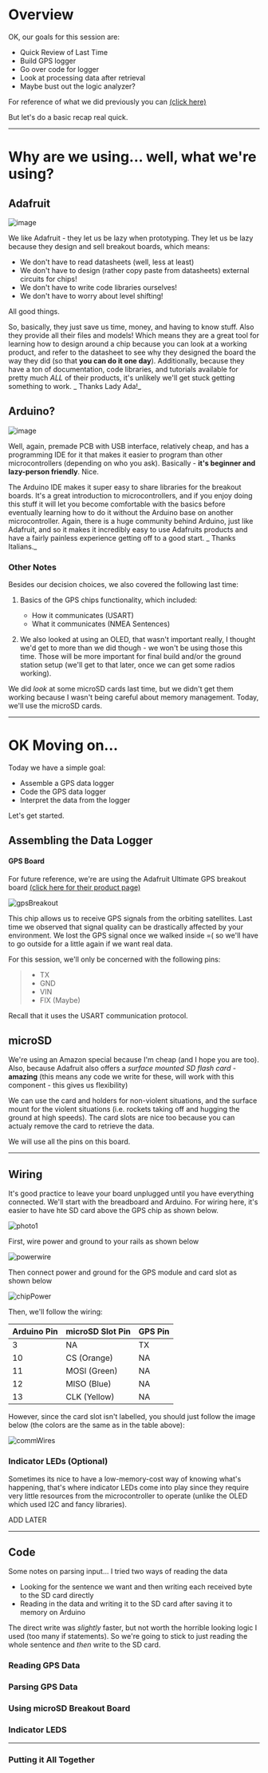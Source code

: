 # Overview

OK, our goals for this session are:

- Quick Review of Last Time
- Build GPS logger
- Go over code for logger
- Look at processing data after retrieval
- Maybe bust out the logic analyzer?


For reference of what we did previously you can [(click here)](https://github.com/1001-Stanovich-Jon/Basic_GPSDemo/blob/main/Outline.md)

But let's do a basic recap real quick.

---

# Why are we using... well, what we're using?

## Adafruit

![image](https://user-images.githubusercontent.com/84261577/222334914-0c9da662-3efd-4f5f-95be-bfeec5337455.png)


We like Adafruit - they let us be lazy when prototyping. They let us be lazy because they design and sell breakout boards, which means:

- We don't have to read datasheets (well, less at least)
- We don't have to design (rather copy paste from datasheets) external circuits for chips!
- We don't have to write code libraries ourselves!
- We don't have to worry about level shifting!

All good things.

So, basically, they just save us time, money, and having to know stuff. Also they provide all their files and models! Which means they are a great tool for learning how to design around a chip because you can look at a working product, and refer to the datasheet to see why they designed the board the way they did (so that **you can do it one day**). Additionally, because they have a ton of documentation, code libraries, and tutorials available for pretty much *ALL* of their products, it's unlikely we'll get stuck getting something to work. 
_
Thanks Lady Ada!_

## Arduino?

![image](https://user-images.githubusercontent.com/84261577/222335177-da981c10-1317-4bb8-a26d-83a69026cc59.png)

Well, again, premade PCB with USB interface, relatively cheap, and has a programming IDE for it that makes it easier to program than other microcontrollers (depending on who you ask). Basically - **it's beginner and lazy-person friendly**. Nice.

The Arduino IDE makes it super easy to share libraries for the breakout boards. It's a great introduction to microcontrollers, and if you enjoy doing this stuff it will let you become comfortable with the basics before eventually learning how to do it without the Arduino base on another microcontroller. Again, there is a huge community behind Arduino, just like Adafruit, and so it makes it incredibly easy to use Adafruits products and have a fairly painless experience getting off to a good start.
_
Thanks Italians._

### Other Notes

Besides our decision choices, we also covered the following last time:

1. Basics of the GPS chips functionality, which included:
    - How it communicates (USART)
    - What it communicates (NMEA Sentences)

2. We also looked at using an OLED, that wasn't important really, I thought we'd get to more than we did though - we won't be using those this time. Those will be more important for final build and/or the ground station setup (we'll get to that later, once we can get some radios working).

We did *look* at some microSD cards last time, but we didn't get them working because I wasn't being careful about memory management. Today, we'll use the microSD cards.

---

# OK Moving on...

Today we have a simple goal:

- Assemble a GPS data logger
- Code the GPS data logger
- Interpret the data from the logger

Let's get started.

## Assembling the Data Logger

#### GPS Board

For future reference, we're are using the Adafruit Ultimate GPS breakout board [(click here for their product page)](https://www.adafruit.com/product/746)

![gpsBreakout](https://user-images.githubusercontent.com/84261577/221063977-b65a2597-8a97-4116-b8c2-38e17f40589a.png)

This chip allows us to receive GPS signals from the orbiting satellites. Last time we observed that signal quality can be drastically affected by your environment. We lost the GPS signal once we walked inside =( so we'll have to go outside for a little again if we want real data.

For this session, we'll only be concerned with the following pins:

> - TX
> - GND
> - VIN
> - FIX (Maybe)

Recall that it uses the USART communication protocol.

## microSD

We're using an Amazon special because I'm cheap (and I hope you are too). Also, because Adafruit also offers a *surface mounted SD flash card* - **amazing** (this means any code we write for these, will work with this component - this gives us flexibility)

We can use the card and holders for non-violent situations, and the surface mount for the violent situations (i.e. rockets taking off and hugging the ground at high speeds). The card slots are nice too because you can actualy remove the card to retrieve the data.

We will use all the pins on this board.

---

## Wiring

It's good practice to leave your board unplugged until you have everything connected. We'll start with the breadboard and Arduino. For wiring here, it's easier to have hte SD card above the GPS chip as shown below.

![photo1](https://user-images.githubusercontent.com/84261577/221133055-8ffa0d03-0c07-4ccb-9c67-d4a0866d2026.png)

First, wire power and ground to your rails as shown below

![powerwire](https://user-images.githubusercontent.com/84261577/221135365-4165a584-a811-447c-9f13-0014f680ff61.png)


Then connect power and ground for the GPS module and card slot as shown below

![chipPower](https://user-images.githubusercontent.com/84261577/221135392-d2899b30-2628-44c9-85f2-8da488c10415.png)

Then, we'll follow the wiring:

|Arduino Pin | microSD Slot Pin | GPS Pin|
|---|---|---|
|3 | NA | TX|
|10 |CS (Orange) | NA |
|11 |MOSI (Green)| NA |
|12 |MISO (Blue)| NA |
|13 |CLK (Yellow)| NA |

However, since the card slot isn't labelled, you should just follow the image below (the colors are the same as in the table above):

![commWires](https://user-images.githubusercontent.com/84261577/221135404-5d64de64-0f20-4f82-a5ee-53865af0372c.png)

### Indicator LEDs (Optional)

Sometimes its nice to have a low-memory-cost way of knowing what's happening, that's where indicator LEDs come into play since they require very little resources from the microcontroller to operate (unlike the OLED which used I2C and fancy libraries). 

ADD LATER

---

## Code

Some notes on parsing input... I tried two ways of reading the data

- Looking for the sentence we want and then writing each received byte to the SD card directly
- Reading in the data and writing it to the SD card after saving it to memory on Arduino

The direct write was *slightly* faster, but not worth the horrible looking logic I used (too many if statements). So we're going to stick to just reading the whole sentence and *then* write to the SD card.

### Reading GPS Data

### Parsing GPS Data

### Using microSD Breakout Board

### Indicator LEDS

---

### Putting it All Together

